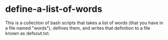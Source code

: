 define-a-list-of-words
======================

This is a collection of bash scripts that takes a list of words (that you have in a file named "words"), defines them, and writes that definition to a file known as defsout.txt.
